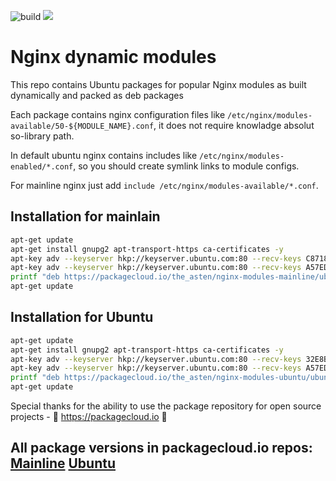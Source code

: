 ![build](https://github.com/asteny/nginx-modules-deb/actions/workflows/make-packages.yml/badge.svg) <a href="https://packagecloud.io"><img src="https://img.shields.io/badge/deb-packagecloud.io-844fec.svg"/></a>
# Nginx dynamic modules

This repo contains Ubuntu packages for popular Nginx modules as built dynamically and packed as deb packages

Each package contains nginx configuration files like `/etc/nginx/modules-available/50-${MODULE_NAME}.conf`, it does not require knowladge absolut so-library path.
    
In default ubuntu nginx contains includes like `/etc/nginx/modules-enabled/*.conf`, so you should create symlink links to module configs.
    
For mainline nginx just add `include /etc/nginx/modules-available/*.conf`.

Installation for mainlain
------------
```bash
apt-get update
apt-get install gnupg2 apt-transport-https ca-certificates -y
apt-key adv --keyserver hkp://keyserver.ubuntu.com:80 --recv-keys C87187E0F279DECD
apt-key adv --keyserver hkp://keyserver.ubuntu.com:80 --recv-keys A57ED69D49D1012A
printf "deb https://packagecloud.io/the_asten/nginx-modules-mainline/ubuntu/ focal main \ndeb-src https://packagecloud.io/the_asten/nginx-modules-mainline/ubuntu/ focal main" | tee -a /etc/apt/sources.list.d/nginx-modules-mainline.list
apt-get update
```

Installation for Ubuntu
------------
```bash
apt-get update
apt-get install gnupg2 apt-transport-https ca-certificates -y
apt-key adv --keyserver hkp://keyserver.ubuntu.com:80 --recv-keys 32E8B63A047C452C
apt-key adv --keyserver hkp://keyserver.ubuntu.com:80 --recv-keys A57ED69D49D1012A
printf "deb https://packagecloud.io/the_asten/nginx-modules-ubuntu/ubuntu/ focal main \ndeb-src https://packagecloud.io/the_asten/nginx-modules-ubuntu/ubuntu/ focal main" | tee -a /etc/apt/sources.list.d/nginx-modules-ubuntu.list
apt-get update
```

Special thanks for the ability to use the package repository for open source projects - :rocket: https://packagecloud.io :rocket:

All package versions in packagecloud.io repos:
[Mainline](https://packagecloud.io/the_asten/nginx-modules-mainline)
[Ubuntu](https://packagecloud.io/the_asten/nginx-modules-ubuntu)
-------------------------------------------------------------------------------

